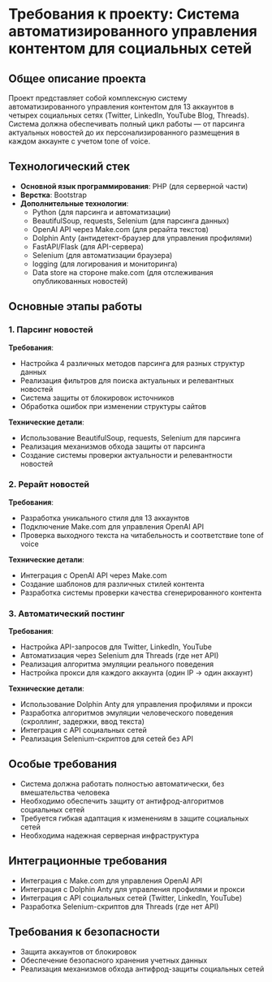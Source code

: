 # Требования к проекту: Система автоматизированного управления контентом для социальных сетей

## Общее описание проекта

Проект представляет собой комплексную систему автоматизированного управления контентом для 13 аккаунтов в четырех социальных сетях (Twitter, LinkedIn, YouTube Blog, Threads). Система должна обеспечивать полный цикл работы — от парсинга актуальных новостей до их персонализированного размещения в каждом аккаунте с учетом tone of voice.

## Технологический стек

- **Основной язык программирования**: PHP (для серверной части)
- **Верстка**: Bootstrap
- **Дополнительные технологии**:
  - Python (для парсинга и автоматизации)
  - BeautifulSoup, requests, Selenium (для парсинга данных)
  - OpenAI API через Make.com (для рерайта текстов)
  - Dolphin Anty (антидетект-браузер для управления профилями)
  - FastAPI/Flask (для API-сервера)
  - Selenium (для автоматизации браузера)
  - logging (для логирования и мониторинга)
  - Data store на стороне make.com (для отслеживания опубликованных новостей)

## Основные этапы работы

### 1. Парсинг новостей

**Требования**:
- Настройка 4 различных методов парсинга для разных структур данных
- Реализация фильтров для поиска актуальных и релевантных новостей
- Система защиты от блокировок источников
- Обработка ошибок при изменении структуры сайтов

**Технические детали**:
- Использование BeautifulSoup, requests, Selenium для парсинга
- Реализация механизмов обхода защиты от парсинга
- Создание системы проверки актуальности и релевантности новостей

### 2. Рерайт новостей

**Требования**:
- Разработка уникального стиля для 13 аккаунтов
- Подключение Make.com для управления OpenAI API
- Проверка выходного текста на читабельность и соответствие tone of voice

**Технические детали**:
- Интеграция с OpenAI API через Make.com
- Создание шаблонов для различных стилей контента
- Разработка системы проверки качества сгенерированного контента

### 3. Автоматический постинг

**Требования**:
- Настройка API-запросов для Twitter, LinkedIn, YouTube
- Автоматизация через Selenium для Threads (где нет API)
- Реализация алгоритма эмуляции реального поведения
- Настройка прокси для каждого аккаунта (один IP → один аккаунт)

**Технические детали**:
- Использование Dolphin Anty для управления профилями и прокси
- Разработка алгоритмов эмуляции человеческого поведения (скроллинг, задержки, ввод текста)
- Интеграция с API социальных сетей
- Реализация Selenium-скриптов для сетей без API

## Особые требования

- Система должна работать полностью автоматически, без вмешательства человека
- Необходимо обеспечить защиту от антифрод-алгоритмов социальных сетей
- Требуется гибкая адаптация к изменениям в защите социальных сетей
- Необходима надежная серверная инфраструктура

## Интеграционные требования

- Интеграция с Make.com для управления OpenAI API
- Интеграция с Dolphin Anty для управления профилями и прокси
- Интеграция с API социальных сетей (Twitter, LinkedIn, YouTube)
- Разработка Selenium-скриптов для Threads (где нет API)

## Требования к безопасности

- Защита аккаунтов от блокировок
- Обеспечение безопасного хранения учетных данных
- Реализация механизмов обхода антифрод-защиты социальных сетей
